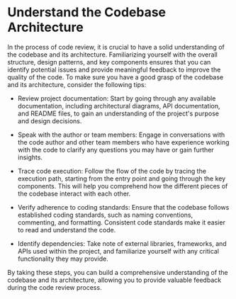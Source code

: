 # Understand the Codebase Architecture

In the process of code review, it is crucial to have a solid understanding of the codebase and its architecture. Familiarizing yourself with the overall structure, design patterns, and key components ensures that you can identify potential issues and provide meaningful feedback to improve the quality of the code. To make sure you have a good grasp of the codebase and its architecture, consider the following tips:

- Review project documentation: Start by going through any available documentation, including architectural diagrams, API documentation, and README files, to gain an understanding of the project's purpose and design decisions.

- Speak with the author or team members: Engage in conversations with the code author and other team members who have experience working with the code to clarify any questions you may have or gain further insights.

- Trace code execution: Follow the flow of the code by tracing the execution path, starting from the entry point and going through the key components. This will help you comprehend how the different pieces of the codebase interact with each other.

- Verify adherence to coding standards: Ensure that the codebase follows established coding standards, such as naming conventions, commenting, and formatting. Consistent code standards make it easier to read and understand the code.

- Identify dependencies: Take note of external libraries, frameworks, and APIs used within the project, and familiarize yourself with any critical functionality they may provide.

By taking these steps, you can build a comprehensive understanding of the codebase and its architecture, allowing you to provide valuable feedback during the code review process.